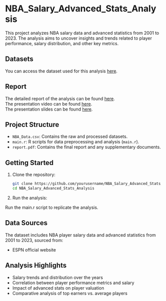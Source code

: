 # NBA_Salary_Advanced_Stats_Analysis

This project analyzes NBA salary data and advanced statistics from 2001 to 2023. The analysis aims to uncover insights and trends related to player performance, salary distribution, and other key metrics.

## Datasets

You can access the dataset used for this analysis [here](https://github.com/yvonne90190/NBA_Salary_Advanced_Stats_Analysis/blob/main/NBA_Data.csv).

## Report

The detailed report of the analysis can be found [here](https://docs.google.com/document/d/1U-2fawI1_m00HCtUGZzdd-kOj2hMqxG1qbQrXT5qFVA/edit?usp=sharing).  
The presentation video can be found [here](https://drive.google.com/file/d/1rErz95ukRVsw1mSYlyjgTvAWj5KpApG6/view?usp=sharing).  
The presentation slides can be found [here](https://github.com/yvonne90190/NBA_Salary_Advanced_Stats_Analysis/blob/main/Presentation_slides.pdf).  

## Project Structure

- `NBA_Data.csv`: Contains the raw and processed datasets.
- `main.r`: R scripts for data preprocessing and analysis (`main.r`).
- `report.pdf`: Contains the final report and any supplementary documents.

## Getting Started

1. Clone the repository:

   ```bash
   git clone https://github.com/yourusername/NBA_Salary_Advanced_Stats_Analysis.git
   cd NBA_Salary_Advanced_Stats_Analysis
   ```

2. Run the analysis:

Run the main.r script to replicate the analysis.

## Data Sources
The dataset includes NBA player salary data and advanced statistics from 2001 to 2023, sourced from:

- ESPN official website

## Analysis Highlights
- Salary trends and distribution over the years
- Correlation between player performance metrics and salary
- Impact of advanced stats on player valuation
- Comparative analysis of top earners vs. average players
